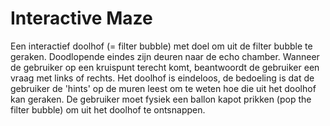 # Interactive Maze 

Een interactief doolhof (= filter bubble) met doel om uit de filter bubble te geraken. Doodlopende eindes zijn deuren naar de echo chamber. Wanneer de gebruiker op een kruispunt terecht komt, beantwoordt de gebruiker een vraag met links of rechts. Het doolhof is eindeloos, de bedoeling is dat de gebruiker de 'hints' op de muren leest om te weten hoe die uit het doolhof kan geraken. 
De gebruiker moet fysiek een ballon kapot prikken (pop the filter bubble) om uit het doolhof te ontsnappen.
